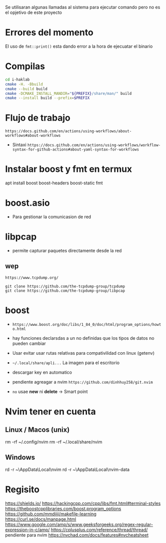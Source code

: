 
Se utilisaran algunas llamadas al sistema para ejecutar comando pero no es el opjetivo de este proyecto 

# Errores del momento 

El uso de `fmt::print()` esta dando error a la hora de ejecuatar el binario 

# Compilas

```sh
cd i-haklab
cmake -H. -Bbuild 
cmake --build build
cmake -DCMAKE_INSTALL_MANDIR="${PREFIX}/share/man/" build  
cmake --install build --prefix=$PREFIX
```

# Flujo de trabajo
`https://docs.github.com/en/actions/using-workflows/about-workflows#about-workflows`

- Sintaxi
`https://docs.github.com/en/actions/using-workflows/workflow-syntax-for-github-actions#about-yaml-syntax-for-workflows`


# Instalar boost y fmt en termux 
apt install boost boost-headers  boost-static fmt 

# boost.asio 

- Para gestionar la comunicasion de red 

# libpcap 

-  permite capturar paquetes directamente desde la red 

## wep

`https://www.tcpdump.org/`

```
git clone https://github.com/the-tcpdump-group/tcpdump
git clone https://github.com/the-tcpdump-group/libpcap
```

# boost
- `https://www.boost.org/doc/libs/1_84_0/doc/html/program_options/howto.html` 

- hay funciones declarsdas a un no definidas que los tipos de datos no pueden cambiar 



- Usar evitar usar rutas relativas para compativilidad con linux  (getenv)
- `~/.local/share/apli...` La imagen para el escritorio 
- descargar key en automatico 
- pendiente agreagar a nvim `https://github.com/dinhhuy258/git.nvim` 
- `no` usae **new** ni **delete**  -> Smart point 

# Nvim tener en cuenta 

## Linux / Macos (unix)
rm -rf ~/.config/nvim
rm -rf ~/.local/share/nvim

## Windows
rd -r ~\AppData\Local\nvim
rd -r ~\AppData\Local\nvim-data



# Regisito
https://shields.io/
https://hackingcpp.com/cpp/libs/fmt.html#terminal-styles
https://theboostcpplibraries.com/boost.program_options
https://github.com/mmdjiji/makefile-learning 
https://curl.se/docs/manpage.html
https://www.google.com/amp/s/www.geeksforgeeks.org/regex-regular-expression-in-c/amp/
https://cplusplus.com/reference/thread/thread/
pendiente para nvim 
https://nvchad.com/docs/features#nvcheatsheet

